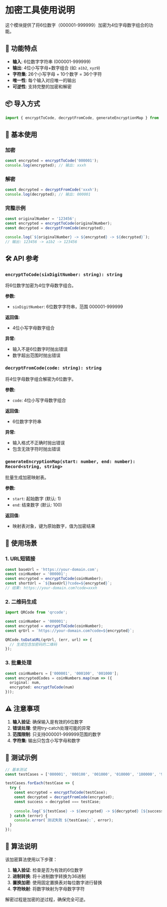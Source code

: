 # 加密工具使用说明

这个模块提供了将6位数字（000001-999999）加密为4位字母数字组合的功能。

## 🔐 功能特点

- **输入**: 6位数字字符串 (000001-999999)
- **输出**: 4位小写字母+数字组合 (如: `a1b2`, `xyz9`)
- **字符集**: 26个小写字母 + 10个数字 = 36个字符
- **唯一性**: 每个输入对应唯一的输出
- **可逆性**: 支持完整的加密和解密

## 📦 导入方式

```typescript
import { encryptToCode, decryptFromCode, generateEncryptionMap } from '@/utils/encryption';
```

## 🚀 基本使用

### 加密

```typescript
const encrypted = encryptToCode('000001');
console.log(encrypted); // 输出: xxxh
```

### 解密

```typescript
const decrypted = decryptFromCode('xxxh');
console.log(decrypted); // 输出: 000001
```

### 完整示例

```typescript
const originalNumber = '123456';
const encrypted = encryptToCode(originalNumber);
const decrypted = decryptFromCode(encrypted);

console.log(`${originalNumber} -> ${encrypted} -> ${decrypted}`);
// 输出: 123456 -> a1b2 -> 123456
```

## 🛠 API 参考

### `encryptToCode(sixDigitNumber: string): string`

将6位数字加密为4位字母数字组合。

**参数:**
- `sixDigitNumber`: 6位数字字符串，范围 000001-999999

**返回值:**
- 4位小写字母数字组合

**异常:**
- 输入不是6位数字时抛出错误
- 数字超出范围时抛出错误

### `decryptFromCode(code: string): string`

将4位字母数字组合解密为6位数字。

**参数:**
- `code`: 4位小写字母数字组合

**返回值:**
- 6位数字字符串

**异常:**
- 输入格式不正确时抛出错误
- 包含无效字符时抛出错误

### `generateEncryptionMap(start: number, end: number): Record<string, string>`

批量生成加密映射表。

**参数:**
- `start`: 起始数字 (默认: 1)
- `end`: 结束数字 (默认: 100)

**返回值:**
- 映射表对象，键为原始数字，值为加密结果

## 🎯 使用场景

### 1. URL短链接

```typescript
const baseUrl = 'https://your-domain.com';
const coinNumber = '000001';
const encrypted = encryptToCode(coinNumber);
const shortUrl = `${baseUrl}?code=${encrypted}`;
// 结果: https://your-domain.com?code=xxxh
```

### 2. 二维码生成

```typescript
import QRCode from 'qrcode';

const coinNumber = '000001';
const encrypted = encryptToCode(coinNumber);
const qrUrl = `https://your-domain.com?code=${encrypted}`;

QRCode.toDataURL(qrUrl, (err, url) => {
  // 生成包含加密码的二维码
});
```

### 3. 批量处理

```typescript
const coinNumbers = ['000001', '000100', '001000'];
const encryptedCodes = coinNumbers.map(num => ({
  original: num,
  encrypted: encryptToCode(num)
}));
```

## ⚠️ 注意事项

1. **输入验证**: 确保输入是有效的6位数字
2. **错误处理**: 使用try-catch处理可能的异常
3. **范围限制**: 只支持000001-999999范围的数字
4. **字符集**: 输出只包含小写字母和数字

## 🧪 测试示例

```typescript
// 基本测试
const testCases = ['000001', '000100', '001000', '010000', '100000', '999999'];

testCases.forEach(testCase => {
  try {
    const encrypted = encryptToCode(testCase);
    const decrypted = decryptFromCode(encrypted);
    const success = decrypted === testCase;
    
    console.log(`${testCase} -> ${encrypted} -> ${decrypted} [${success ? '✓' : '✗'}]`);
  } catch (error) {
    console.error(`测试失败 ${testCase}:`, error);
  }
});
```

## 🔧 算法说明

该加密算法使用以下步骤：

1. **输入验证**: 检查是否为有效的6位数字
2. **进制转换**: 将十进制数字转换为36进制
3. **置换加密**: 使用固定置换表对每位数字进行替换
4. **字符映射**: 将数字映射为字母数字字符

解密过程是加密的逆过程，确保完全可逆。 